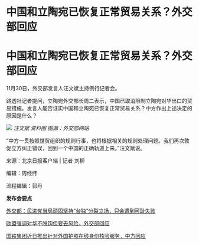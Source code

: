 # 中国和立陶宛已恢复正常贸易关系？外交部回应

# 中国和立陶宛已恢复正常贸易关系？外交部回应

11月30日，外交部发言人汪文斌主持例行记者会。

路透社记者提问，立陶宛外交部长周二表示，中国已取消限制立陶宛对华出口的贸易措施。发言人能否证实中国和立陶宛已恢复正常贸易关系？中方作出上述决定的原因是什么？

![](https://inews.gtimg.com/om_bt/O8DshzAKKDxg373Usm_80fDMf75sTThTtzwHcP8Y83wp0AA/1000)
_汪文斌 资料图 图源：外交部网站_

“中方一贯按照世贸组织的规则行事，也将根据相关的规则处理问题。我们再次敦促立方纠正错误，回到一个中国的正确轨道上来。”汪文斌说。

来源：北京日报客户端 | 记者 刘柳

编辑：周经纬

流程编辑：郭丹

**发布会要点**

[外交部：民进党当局顽固坚持“台独”分裂立场，只会遭到可耻失败 ](https://news.qq.com/rain/a/20231130A06ET900)

[欧盟强调对华不脱钩但要去风险，外交部回应 ](https://news.qq.com/rain/a/20231130A069GU00)

[国铁集团近日推出针对外国护照在线身份核验服务，中方回应 ](https://news.qq.com/rain/a/20231130A06EN400)

